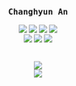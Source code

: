 <h3 align='center'><b><samp>Changhyun An</samp></b></h3>
<p align='center'>
  <img src="https://img.shields.io/badge/💕-PYTHON-blue?style=flat-square"/>
  <img src="https://img.shields.io/badge/👍-NODE.JS-green?style=flat-square"/>
  <img src="https://img.shields.io/badge/-DJANGO-darkgreen?style=flat-square"/>
  <img src="https://img.shields.io/badge/-JS-yellow?style=flat-square"/>
  <br>
  <img src="https://img.shields.io/badge/✨-CLEAN CODE-lightgrey?style=flat-square"/>
  <img src="https://img.shields.io/badge/-VIM-purple?style=flat-square"/>
  <img src="https://img.shields.io/badge/😎-HHKB-black?style=flat-square"/>
  <br><br><br>
  <a href="https://www.linkedin.com/in/changhyun-an-240b71116/">
    <img src="https://img.shields.io/badge/-LinkedIn-darkblue?style=flat-square"/>
  </a>
  <br>
  <a href="https://hits.seeyoufarm.com"/>
    <img src="https://hits.seeyoufarm.com/api/count/incr/badge.svg?url=https%3A%2F%2Fgithub.com%2Fach0o"/>
  </a>
</p>
